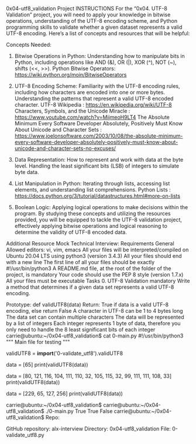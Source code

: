 0x04-utf8_validation Project INSTRUCTIONS
For the “0x04. UTF-8 Validation” project, you will need to apply your knowledge in bitwise operations, understanding of the UTF-8 encoding scheme, and Python programming skills to validate whether a given dataset represents a valid UTF-8 encoding. Here’s a list of concepts and resources that will be helpful:

Concepts Needed:
1. Bitwise Operations in Python:
Understanding how to manipulate bits in Python, including operations like AND (&), OR (|), XOR (^), NOT (~), shifts (<<, >>).
Python Bitwise Operators: https://wiki.python.org/moin/BitwiseOperators

2. UTF-8 Encoding Scheme: 
Familiarity with the UTF-8 encoding rules, including how characters are encoded into one or more bytes.
Understanding the patterns that represent a valid UTF-8 encoded character.
UTF-8 Wikipedia : https://en.wikipedia.org/wiki/UTF-8
Characters, Symbols, and the Unicode Miracle : https://www.youtube.com/watch?v=MijmeoH9LT4
The Absolute Minimum Every Software Developer Absolutely, Positively Must Know About Unicode and Character Sets : https://www.joelonsoftware.com/2003/10/08/the-absolute-minimum-every-software-developer-absolutely-positively-must-know-about-unicode-and-character-sets-no-excuses/

3. Data Representation:
How to represent and work with data at the byte level.
Handling the least significant bits (LSB) of integers to simulate byte data.

4. List Manipulation in Python:
Iterating through lists, accessing list elements, and understanding list comprehensions.
Python Lists : https://docs.python.org/3/tutorial/datastructures.html#more-on-lists

5. Boolean Logic:
Applying logical operations to make decisions within the program.
By studying these concepts and utilizing the resources provided, you will be equipped to tackle the UTF-8 validation project, effectively applying bitwise operations and logical reasoning to determine the validity of UTF-8 encoded data.

Additional Resource
Mock Technical Interview:
Requirements
General
Allowed editors: vi, vim, emacs
All your files will be interpreted/compiled on Ubuntu 20.04 LTS using python3 (version 3.4.3)
All your files should end with a new line
The first line of all your files should be exactly #!/usr/bin/python3
A README.md file, at the root of the folder of the project, is mandatory
Your code should use the PEP 8 style (version 1.7.x)
All your files must be executable
Tasks
0. UTF-8 Validation
mandatory
Write a method that determines if a given data set represents a valid UTF-8 encoding.

Prototype: def validUTF8(data)
Return: True if data is a valid UTF-8 encoding, else return False
A character in UTF-8 can be 1 to 4 bytes long
The data set can contain multiple characters
The data will be represented by a list of integers
Each integer represents 1 byte of data, therefore you only need to handle the 8 least significant bits of each integer
carrie@ubuntu:~/0x04-utf8_validation$ cat 0-main.py
#!/usr/bin/python3
"""
Main file for testing
"""

validUTF8 = __import__('0-validate_utf8').validUTF8

data = [65]
print(validUTF8(data))

data = [80, 121, 116, 104, 111, 110, 32, 105, 115, 32, 99, 111, 111, 108, 33]
print(validUTF8(data))

data = [229, 65, 127, 256]
print(validUTF8(data))

carrie@ubuntu:~/0x04-utf8_validation$
carrie@ubuntu:~/0x04-utf8_validation$ ./0-main.py
True
True
False
carrie@ubuntu:~/0x04-utf8_validation$
Repo:

GitHub repository: alx-interview
Directory: 0x04-utf8_validation
File: 0-validate_utf8.py

